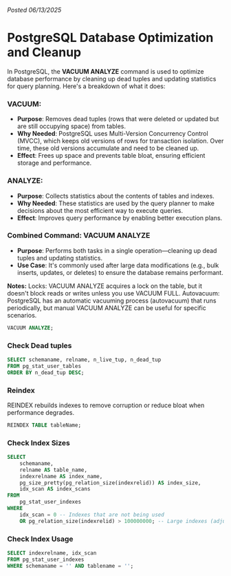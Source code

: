 *Posted 06/13/2025*

# PostgreSQL Database Optimization and Cleanup

In PostgreSQL, the **VACUUM ANALYZE** command is used to optimize database performance by cleaning up dead tuples and updating statistics for query planning. Here's a breakdown of what it does:

### VACUUM:
- **Purpose**: Removes dead tuples (rows that were deleted or updated but are still occupying space) from tables.
- **Why Needed**: PostgreSQL uses Multi-Version Concurrency Control (MVCC), which keeps old versions of rows for transaction isolation. Over time, these old versions accumulate and need to be cleaned up.
- **Effect**: Frees up space and prevents table bloat, ensuring efficient storage and performance.
### ANALYZE:
- **Purpose**: Collects statistics about the contents of tables and indexes.
- **Why Needed**: These statistics are used by the query planner to make decisions about the most efficient way to execute queries.
- **Effect**: Improves query performance by enabling better execution plans.

### Combined Command: VACUUM ANALYZE
- **Purpose**: Performs both tasks in a single operation—cleaning up dead tuples and updating statistics.
- **Use Case**: It's commonly used after large data modifications (e.g., bulk inserts, updates, or deletes) to ensure the database remains performant.

**Notes:**
Locks: VACUUM ANALYZE acquires a lock on the table, but it doesn't block reads or writes unless you use VACUUM FULL.
Autovacuum: PostgreSQL has an automatic vacuuming process (autovacuum) that runs periodically, but manual VACUUM ANALYZE can be useful for specific scenarios.

```sql
VACUUM ANALYZE;
```

### Check Dead tuples
```sql
SELECT schemaname, relname, n_live_tup, n_dead_tup
FROM pg_stat_user_tables
ORDER BY n_dead_tup DESC;
```

### Reindex
REINDEX rebuilds indexes to remove corruption or reduce bloat when performance degrades.

```sql
REINDEX TABLE tableName;
```

### Check Index Sizes
```sql 
SELECT
    schemaname,
    relname AS table_name,
    indexrelname AS index_name,
    pg_size_pretty(pg_relation_size(indexrelid)) AS index_size,
    idx_scan AS index_scans
FROM
    pg_stat_user_indexes
WHERE
    idx_scan = 0 -- Indexes that are not being used
    OR pg_relation_size(indexrelid) > 100000000; -- Large indexes (adjust size threshold)
```

### Check Index Usage
```sql
SELECT indexrelname, idx_scan
FROM pg_stat_user_indexes
WHERE schemaname = '' AND tablename = '';
```